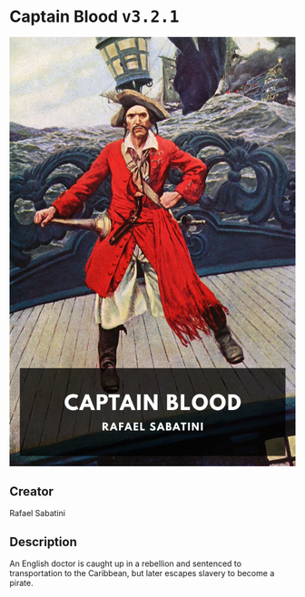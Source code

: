 
# Captain Blood <kbd>v3.2.1</kbd>

<center>
  <img src="./cover-1024.jpg"/>
</center>

## Creator
Rafael Sabatini

## Description
An English doctor is caught up in a rebellion and sentenced to transportation to the Caribbean, but later escapes slavery to become a pirate.
